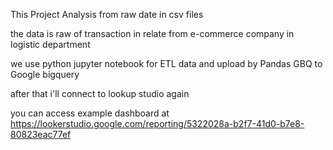




This Project Analysis from raw date in csv files 

the data is raw of transaction in relate from e-commerce company in logistic department 

we use python jupyter notebook for ETL data and upload by Pandas GBQ to Google bigquery 

after that i'll connect to lookup studio again 

you can access example dashboard at https://lookerstudio.google.com/reporting/5322028a-b2f7-41d0-b7e8-80823eac77ef
